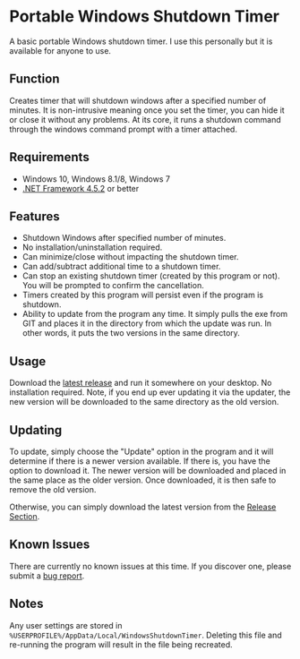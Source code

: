 # Portable Windows Shutdown Timer
A basic portable Windows shutdown timer. I use this personally but it is available for anyone to use. 

## Function

Creates timer that will shutdown windows after a specified number of minutes. It is non-intrusive meaning once you set the timer, you can hide it or close it without any problems. At its core, it runs a shutdown command through the windows command prompt with a timer attached.

## Requirements

* Windows 10, Windows 8.1/8, Windows 7
* [.NET Framework 4.5.2](https://www.microsoft.com/en-us/download/details.aspx?id=42642) or better

## Features

* Shutdown Windows after specified number of minutes.
* No installation/uninstallation required.
* Can minimize/close without impacting the shutdown timer.
* Can add/subtract additional time to a shutdown timer.
* Can stop an existing shutdown timer (created by this program or not). You will be prompted to confirm the cancellation.
* Timers created by this program will persist even if the program is shutdown.
* Ability to update from the program any time. It simply pulls the exe from GIT and places it in the directory from which the update was run. In other words, it puts the two versions in the same directory.

## Usage

Download the [latest release](https://github.com/taylorflatt/windows-shutdown-timer/releases) and run it somewhere on your desktop. No installation required. Note, if you end up ever updating it via the updater, the new version will be downloaded to the same directory as the old version.

## Updating

To update, simply choose the "Update" option in the program and it will determine if there is a newer version available. If there is, you have the option to download it. The newer version will be downloaded and placed in the same place as the older version. Once downloaded, it is then safe to remove the old version.

Otherwise, you can simply download the latest version from the [Release Section](https://github.com/taylorflatt/windows-shutdown-timer/releases).

## Known Issues

There are currently no known issues at this time. If you discover one, please submit a [bug report](https://github.com/taylorflatt/windows-shutdown-timer/issues).

## Notes

Any user settings are stored in `%USERPROFILE%/AppData/Local/WindowsShutdownTimer`. Deleting this file and re-running the program will result in the file being recreated.
